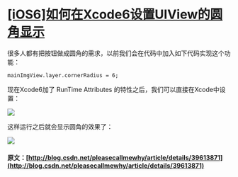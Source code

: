 #  [ [iOS6]如何在Xcode6设置UIView的圆角显示 ](/pleasecallmewhy/article/details/39613871)

很多人都有把按钮做成圆角的需求，以前我们会在代码中加入如下代码实现这个功能： 

  

    
    
    mainImgView.layer.cornerRadius = 6;

  
现在Xcode6加了 RunTime Attributes 的特性之后，我们可以直接在Xcode中设置： 

![](http://img.blog.csdn.net/20140927185135343?watermark/2/text/aHR0cDovL2Jsb2cuY3Nkbi5uZXQvcGxlYXNlY2FsbG1ld2h5/font/5a6L5L2T/fontsize/400/fill/I0JBQkFCMA==/dissolve/70/gravity/SouthEast)   


  


这样运行之后就会显示圆角的效果了： 

  


![](http://img.blog.csdn.net/20140927185259875?watermark/2/text/aHR0cDovL2Jsb2cuY3Nkbi5uZXQvcGxlYXNlY2FsbG1ld2h5/font/5a6L5L2T/fontsize/400/fill/I0JBQkFCMA==/dissolve/70/gravity/SouthEast)   

#### 原文：[http://blog.csdn.net/pleasecallmewhy/article/details/39613871](http://blog.csdn.net/pleasecallmewhy/article/details/39613871)